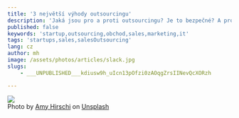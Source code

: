```yaml
---
title: '3 největší výhody outsourcingu'
description: 'Jaká jsou pro a proti outsourcingu? Je to bezpečné? A proč se vlastně o outsourcing zajímat?'
published: false
keywords: 'startup,outsourcing,obchod,sales,marketing,it'
tags: 'startups,sales,salesOutsourcing'
lang: cz
author: mh
image: /assets/photos/articles/slack.jpg
slugs:
    - ___UNPUBLISHED___kdiusw9h_uIcn13pOfzi0zAOqgZrsIINevQcXORzh

---
```


<div class="img-box-right">
    <img src="/assets/photos/articles/slack.jpg" />
    <br />
    <span class="img-caption">Photo by <a href="https://unsplash.com/@amyhirschi?utm_source=unsplash&amp;utm_medium=referral&amp;utm_content=creditCopyText">Amy Hirschi</a> on <a href="https://unsplash.com/s/photos/meeting?utm_source=unsplash&amp;utm_medium=referral&amp;utm_content=creditCopyText">Unsplash</a></span>
</div>

